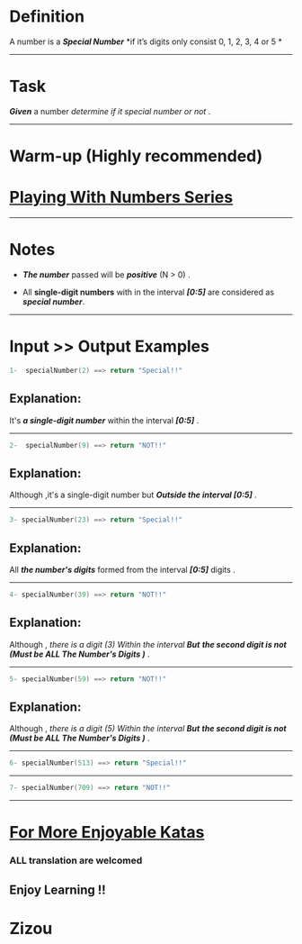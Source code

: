 # Definition 

A number is a **_Special Number_** *if it’s digits only consist 0, 1, 2, 3, 4 or 5 *
___

# Task
**_Given_** a number *determine if it special number or not* .  
___


# Warm-up (Highly recommended)

# [Playing With Numbers Series](https://www.codewars.com/collections/playing-with-numbers)
___

# Notes 

* **_The number_** passed will be **_positive_** (N > 0) .

* All **single-digit numbers** with in the interval **_[0:5]_** are considered as **_special number_**. 
___

# Input >> Output Examples

```cpp
1-  specialNumber(2) ==> return "Special!!"
```
## Explanation: 

It's **_a single-digit number_** within the interval **_[0:5]_** . 
___

```cpp
2-  specialNumber(9) ==> return "NOT!!"
```
## Explanation:

Although ,it's a single-digit number but **_Outside the interval [0:5]_** .
___
```cpp
3- specialNumber(23) ==> return "Special!!"
```
## Explanation: 

All **_the number's digits_** formed from the interval **_[0:5]_** digits .
___
```cpp
4- specialNumber(39) ==> return "NOT!!"
```
## Explanation: 

Although , *there is a digit (3) Within the interval* **_But_** **_the second digit is not (Must be ALL The Number's Digits )_** .
___
```cpp
5- specialNumber(59) ==> return "NOT!!"
```
## Explanation:  

Although , *there is a digit (5) Within the interval* **_But_** **_the second digit is not (Must be ALL The Number's Digits )_** .
___
```cpp
6- specialNumber(513) ==> return "Special!!"
```
___
```cpp
7- specialNumber(709) ==> return "NOT!!"
```
___

# [For More Enjoyable Katas](http://www.codewars.com/users/MrZizoScream/authored)          

### ALL translation are welcomed

## Enjoy Learning !!
# Zizou







